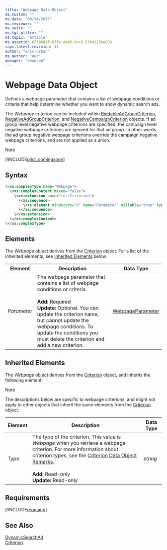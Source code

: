 ```yaml
---
title: "Webpage Data Object"
ms.custom: ""
ms.date: "08/14/2017"
ms.reviewer: ""
ms.suite: ""
ms.tgt_pltfrm: ""
ms.topic: "article"
ms.assetid: 823b6daf-03fe-4a45-9cc0-53b0113ee886
caps.latest.revision: 11
author: "eric-urban"
ms.author: "eur"
manager: "ehansen"
---
```

# Webpage Data Object
Defines a webpage parameter that contains a list of webpage conditions or criteria that help determine whether you want to show dynamic search ads.

The *Webpage* criterion can be included within [BiddableAdGroupCriterion](../campaign-api/biddableadgroupcriterion-data-object.md), [NegativeAdGroupCriterion](../campaign-api/negativeadgroupcriterion-data-object.md), and [NegativeCampaignCriterion](../campaign-api/negativecampaigncriterion-data-object.md) objects. If ad group level negative webpage criterions are specified, the campaign level negative webpage criterions are ignored for that ad group. In other words the ad group negative webpage criterions override the campaign negative webpage criterions, and are not applied as a union.   

> [!NOTE]
> [!INCLUDE[pilot_comingsoon](../campaign-api/includes/pilot-comingsoon.md)]

## Syntax

```xml
\<xs:complexType name="Webpage">
  \<xs:complexContent mixed="false">
    \<xs:extension base="tns:Criterion">
      \<xs:sequence>
        \<xs:element minOccurs="0" name="Parameter" nillable="true" type="tns:WebpageParameter"/>
      \</xs:sequence>
    \</xs:extension>
  \</xs:complexContent>
\</xs:complexType>
```

## <a name="Elements"></a>Elements
The *Webpage* object derives from the [Criterion](../campaign-api/criterion-data-object.md) object. For a list of the inherited elements, see [Inherited Elements](#InheritedElements) below.

|Element|Description|Data Type|
|-----------|---------------|-------------|
|*Parameter*|The webpage parameter that contains a list of webpage conditions or criteria.<br/><br/>**Add:** Required<br/>**Update:** Optional. You can update the criterion name, but cannot update the webpage conditions. To update the conditions you must delete the criterion and add a new criterion.|[WebpageParameter](../campaign-api/webpageparameter-data-object.md)|

## <a name="InheritedElements"></a>Inherited Elements
The *Webpage* object derives from the [Criterion](../campaign-api/criterion-data-object.md) object, and inherits the following element. 

> [!NOTE]
> The descriptions below are specific to webpage criterions, and might not apply to other objects that inherit the same elements from the [Criterion](../campaign-api/criterion-data-object.md) object.

|Element|Description|Data Type|
|-----------|---------------|-------------|
|*Type*|The type of the criterion. This value is *Webpage* when you retrieve a webpage criterion. For more information about criterion types, see the [Criterion Data Object Remarks](../campaign-api/criterion-data-object.md#remarks).<br/><br/>**Add:** Read-only<br/>**Update:** Read-only|*string*|

## Requirements
[!INCLUDE[reqcamp](../campaign-api/includes/reqcamp.md)]
## See Also
[DynamicSearchAd](../campaign-api/dynamicsearchad-data-object.md)  
[Criterion](../campaign-api/criterion-data-object.md)  

